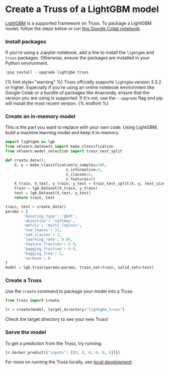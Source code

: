 # Create a Truss of a LightGBM model

[LightGBM](https://lightgbm.readthedocs.io/en/latest) is a supported framework on Truss. To package a LightGBM model, follow the steps below or run [this Google Colab notebook](https://colab.research.google.com/github/basetenlabs/truss/blob/main/docs/notebooks/lightgbm_example.ipynb).

### Install packages

If you're using a Jupyter notebook, add a line to install the `lightgbm` and `truss` packages. Otherwise, ensure the packages are installed in your Python environment.

```python
!pip install --upgrade lightgbm truss
```

{% hint style="warning" %}
Truss officially supports `lightgbm` version 3.3.2 or higher. Especially if you're using an online notebook environment like Google Colab or a bundle of packages like Anaconda, ensure that the version you are using is supported. If it's not, use the `--upgrade` flag and pip will install the most recent version.
{% endhint %}

### Create an in-memory model

This is the part you want to replace with your own code. Using LightGBM, build a machine learning model and keep it in-memory.

```python
import lightgbm as lgb
from sklearn.datasets import make_classification
from sklearn.model_selection import train_test_split

def create_data():
    X, y = make_classification(n_samples=100,
                           n_informative=2,
                           n_classes=2,
                           n_features=6)
    X_train, X_test, y_train, y_test = train_test_split(X, y, test_size=0.25)
    train = lgb.Dataset(X_train, y_train)
    test = lgb.Dataset(X_test, y_test)
    return train, test

train, test = create_data()
params = {
        'boosting_type': 'gbdt',
        'objective': 'softmax',
        'metric': 'multi_logloss',
        'num_leaves': 31,
        'num_classes': 2,
        'learning_rate': 0.05,
        'feature_fraction': 0.9,
        'bagging_fraction': 0.8,
        'bagging_freq': 5,
        'verbose': 0
}
model = lgb.train(params=params, train_set=train, valid_sets=test)
```

### Create a Truss

Use the `create` command to package your model into a Truss.

```python
from truss import create

tr = create(model, target_directory="lightgbm_truss")
```

Check the target directory to see your new Truss!

### Serve the model

To get a prediction from the Truss, try running:

```python
tr.docker_predict({"inputs": [[0, 0, 0, 0, 0, 0]]})
```

For more on running the Truss locally, see [local development](../develop/localhost.md).
